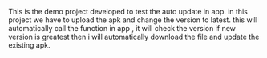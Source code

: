 This is the demo project developed to test the auto update in app.
in this project we have to upload the apk and change the version to latest.
this will automatically call the function in app , it will check the version if new version is greatest 
then i will automatically download the file and update the existing apk.
